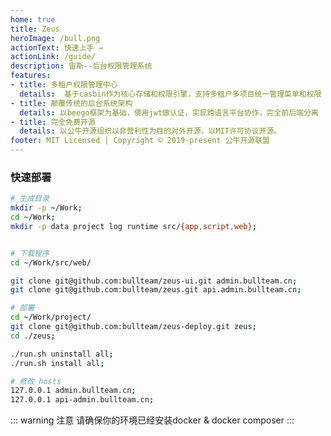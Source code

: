 ```yaml
---
home: true
title: Zeus
heroImage: /bull.png
actionText: 快速上手 →
actionLink: /guide/
description: 宙斯--后台权限管理系统
features:
- title: 多租户权限管理中心
  details:  基于casbin作为核心存储和权限引擎，支持多租户多项目统一管理菜单和权限
- title: 颠覆传统的后台系统架构
  details: 以beego框架为基础，使用jwt做认证，实现跨语言平台协作，完全前后端分离
- title: 完全免费开源
  details: 以公牛开源组织以非营利性为目的对外开源，以MIT许可协议开源。
footer: MIT Licensed | Copyright © 2019-present 公牛开源联盟
---
```


### 快速部署

``` bash
# 生成目录
mkdir -p ~/Work;
cd ~/Work;
mkdir -p data project log runtime src/{app,script,web};


# 下载程序
cd ~/Work/src/web/

git clone git@github.com:bullteam/zeus-ui.git admin.bullteam.cn;
git clone git@github.com:bullteam/zeus.git api.admin.bullteam.cn;

# 部署
cd ~/Work/project/
git clone git@github.com:bullteam/zeus-deploy.git zeus;
cd ./zeus;

./run.sh uninstall all;
./run.sh install all;
```
``` bash
# 修改 hosts
127.0.0.1 admin.bullteam.cn;
127.0.0.1 api-admin.bullteam.cn;
```

::: warning 注意
请确保你的环境已经安装docker & docker composer
:::

